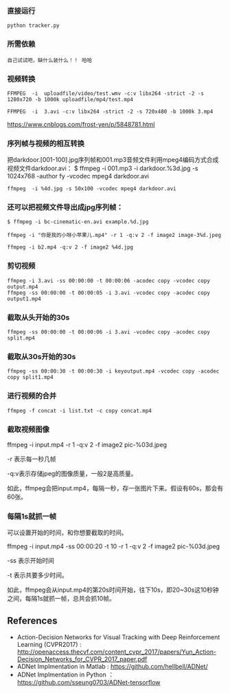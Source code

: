 ### 直接运行
	python tracker.py
### 所需依赖
	自己试试吧，缺什么装什么！！ 哈哈
### 视频转换
	FFMPEG  -i  uploadfile/video/test.wmv -c:v libx264 -strict -2 -s 1280x720 -b 1000k uploadfile/mp4/test.mp4

	FFMPEG  -i  3.avi -c:v libx264 -strict -2 -s 720x480 -b 1000k 3.mp4

https://www.cnblogs.com/frost-yen/p/5848781.html

### 序列帧与视频的相互转换

把darkdoor.[001-100].jpg序列帧和001.mp3音频文件利用mpeg4编码方式合成视频文件darkdoor.avi：
	$ ffmpeg -i 001.mp3 -i darkdoor.%3d.jpg -s 1024x768 -author fy -vcodec mpeg4 darkdoor.avi

	ffmpeg  -i %4d.jpg -s 50x100 -vcodec mpeg4 darkdoor.avi

### 还可以把视频文件导出成jpg序列帧：

	$ ffmpeg -i bc-cinematic-en.avi example.%d.jpg
	
	ffmpeg -i "你是我的小呀小苹果儿.mp4" -r 1 -q:v 2 -f image2 image-3%d.jpeg
	
	ffmpeg -i b2.mp4 -q:v 2 -f image2 %4d.jpg

### 剪切视频
	ffmpeg -i 3.avi -ss 00:00:00 -t 00:00:06 -acodec copy -vcodec copy output.mp4
	ffmpeg -ss 00:00:00 -t 00:00:05 -i 3.avi -vcodec copy -acodec copy output1.mp4

### 截取从头开始的30s
	ffmpeg -ss 00:00:00 -t 00:00:06 -i 3.avi -vcodec copy -acodec copy split.mp4
### 截取从30s开始的30s
	ffmpeg -ss 00:00:30 -t 00:00:30 -i keyoutput.mp4 -vcodec copy -acodec copy split1.mp4
### 进行视频的合并
	ffmpeg -f concat -i list.txt -c copy concat.mp4
### 截取视频图像
ffmpeg -i input.mp4 -r 1 -q:v 2 -f image2 pic-%03d.jpeg 

-r 表示每一秒几帧 

-q:v表示存储jpeg的图像质量，一般2是高质量。 

如此，ffmpeg会把input.mp4，每隔一秒，存一张图片下来。假设有60s，那会有60张。


### 每隔1s就抓一帧
可以设置开始的时间，和你想要截取的时间。 

ffmpeg -i input.mp4 -ss 00:00:20 -t 10 -r 1 -q:v 2 -f image2 pic-%03d.jpeg 

-ss 表示开始时间 

-t 表示共要多少时间。 

如此，ffmpeg会从input.mp4的第20s时间开始，往下10s，即20~30s这10秒钟之间，每隔1s就抓一帧，总共会抓10帧。
	
## References
- Action-Decision Networks for Visual Tracking with Deep Reinforcement Learning (CVPR2017) : http://openaccess.thecvf.com/content_cvpr_2017/papers/Yun_Action-Decision_Networks_for_CVPR_2017_paper.pdf
- ADNet Implmentation in Matlab : https://github.com/hellbell/ADNet/
- ADNet Implmentation in Python ：https://github.com/sseung0703/ADNet-tensorflow

